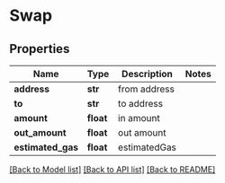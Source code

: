 # Swap

## Properties
Name | Type | Description | Notes
------------ | ------------- | ------------- | -------------
**address** | **str** | from address | 
**to** | **str** | to address | 
**amount** | **float** | in amount | 
**out_amount** | **float** | out amount | 
**estimated_gas** | **float** | estimatedGas | 

[[Back to Model list]](../README.md#documentation-for-models) [[Back to API list]](../README.md#documentation-for-api-endpoints) [[Back to README]](../README.md)

